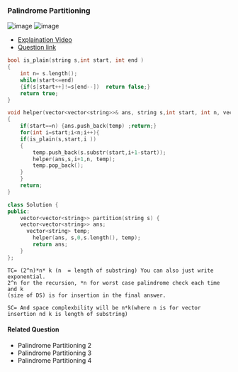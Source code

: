 ### __Palindrome Partitioning__
![image](https://user-images.githubusercontent.com/51910127/143700622-54efe067-e5c5-4c53-bf4c-7d81be8b01ca.png)
![image](https://user-images.githubusercontent.com/51910127/143701009-8c514631-d9c9-489d-82cc-3f9788793823.png)

- [Explaination Video](https://www.youtube.com/watch?v=WBgsABoClE0)
- [Question link](https://leetcode.com/problems/palindrome-partitioning/)

```cpp
bool is_plain(string s,int start, int end )
{
    int n= s.length();
    while(start<=end)
    {if(s[start++]!=s[end--])  return false;}
    return true;
}

void helper(vector<vector<string>>& ans, string s,int start, int n, vector<string> temp )
{
    if(start==n) {ans.push_back(temp) ;return;}
    for(int i=start;i<n;i++){
    if(is_plain(s,start,i )) 
    {    
        temp.push_back(s.substr(start,i+1-start));
        helper(ans,s,i+1,n, temp);
        temp.pop_back();
    }
    }
    return;
}

class Solution {
public:
    vector<vector<string>> partition(string s) {
    vector<vector<string>> ans;
      vector<string> temp;
        helper(ans, s,0,s.length(), temp);
        return ans;
    }
};

```
```
TC= (2^n)*n* k (n  = length of substring) You can also just write exponential.
2^n for the recursion, *n for worst case palindrome check each time and k 
(size of DS) is for insertion in the final answer.

SC= And space complexbility will be n*k(where n is for vector insertion nd k is length of substring)
```
#### __Related Question__
- Palindrome Partitioning 2
- Palindrome Partitioning 3
- Palindrome Partitioning 4
